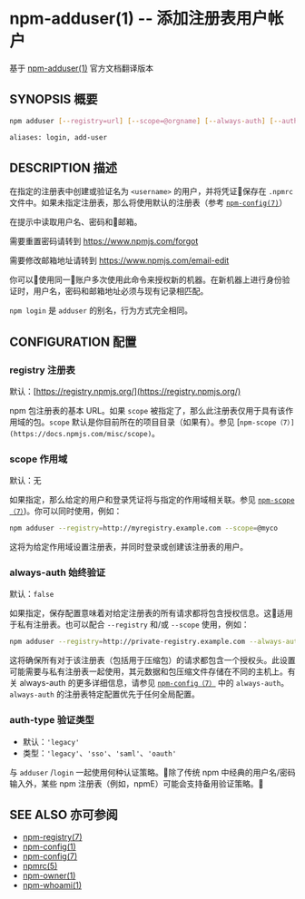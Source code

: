 npm-adduser(1) -- 添加注册表用户帐户
=============================================
基于 [npm-adduser(1)](https://github.com/npm/npm/blob/latest/doc/cli/npm-adduser.md) 官方文档翻译版本


## SYNOPSIS 概要
```bash
npm adduser [--registry=url] [--scope=@orgname] [--always-auth] [--auth-type=legacy]

aliases: login, add-user
```


## DESCRIPTION 描述
在指定的注册表中创建或验证名为 `<username>` 的用户，并将凭证保存在 `.npmrc` 文件中。如果未指定注册表，那么将使用默认的注册表（参考 [`npm-config(7)`](https://docs.npmjs.com/misc/config)）

在提示中读取用户名、密码和邮箱。

需要重置密码请转到 <https://www.npmjs.com/forgot>

需要修改邮箱地址请转到 <https://www.npmjs.com/email-edit>

你可以使用同一账户多次使用此命令来授权新的机器。在新机器上进行身份验证时，用户名，密码和邮箱地址必须与现有记录相匹配。

`npm login` 是 `adduser` 的别名，行为方式完全相同。


## CONFIGURATION 配置
### registry 注册表
默认：[https://registry.npmjs.org/](https://registry.npmjs.org/)

npm 包注册表的基本 URL。如果 `scope` 被指定了，那么此注册表仅用于具有该作用域的包。`scope` 默认是你目前所在的项目目录（如果有）。参见 [`npm-scope（7）](https://docs.npmjs.com/misc/scope)`。

### scope 作用域
默认：无

如果指定，那么给定的用户和登录凭证将与指定的作用域相关联。参见 [`npm-scope（7）`](https://docs.npmjs.com/misc/scope))。你可以同时使用，例如：

```bash
npm adduser --registry=http://myregistry.example.com --scope=@myco
```
这将为给定作用域设置注册表，并同时登录或创建该注册表的用户。

### always-auth 始终验证
默认：`false`

如果指定，保存配置意味着对给定注册表的所有请求都将包含授权信息。这适用于私有注册表。也可以配合 `--registry` 和/或 `--scope` 使用，例如：

```bash
npm adduser --registry=http://private-registry.example.com --always-auth
```
这将确保所有对于该注册表（包括用于压缩包）的请求都包含一个授权头。此设置可能需要与私有注册表一起使用，其元数据和包压缩文件存储在不同的主机上。有关 always-auth 的更多详细信息，请参见 [`npm-config（7）`](https://docs.npmjs.com/misc/config) 中的 `always-auth`。 `always-auth` 的注册表特定配置优先于任何全局配置。

### auth-type 验证类型
* 默认：`'legacy'`
* 类型：`'legacy'`、`'sso'`、`'saml'`、`'oauth'`

与 `adduser` /`login` 一起使用何种认证策略。除了传统 npm 中经典的用户名/密码输入外，某些 npm 注册表（例如，npmE）可能会支持备用验证策略。


## SEE ALSO 亦可参阅
* [npm-registry(7)](https://docs.npmjs.com/misc/registry)
* [npm-config(1)](https://docs.npmjs.com/cli/config)
* [npm-config(7)](https://docs.npmjs.com/misc/config)
* [npmrc(5)](https://docs.npmjs.com/files/npmrc)
* [npm-owner(1)](https://docs.npmjs.com/cli/owner)
* [npm-whoami(1)](https://docs.npmjs.com/cli/whoami)